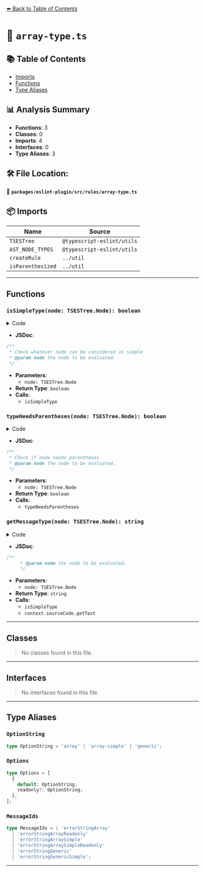 [⬅️ Back to Table of Contents](../../../../index.md)

# 📄 `array-type.ts`

## 📚 Table of Contents

- [Imports](#imports)
- [Functions](#functions)
- [Type Aliases](#type-aliases)

## 📊 Analysis Summary

- **Functions**: 3
- **Classes**: 0
- **Imports**: 4
- **Interfaces**: 0
- **Type Aliases**: 3

## 🛠️ File Location:
📂 **`packages/eslint-plugin/src/rules/array-type.ts`**

## 📦 Imports

| Name | Source |
|------|--------|
| `TSESTree` | `@typescript-eslint/utils` |
| `AST_NODE_TYPES` | `@typescript-eslint/utils` |
| `createRule` | `../util` |
| `isParenthesized` | `../util` |


---

## Functions

### `isSimpleType(node: TSESTree.Node): boolean`

<details><summary>Code</summary>

```ts
function isSimpleType(node: TSESTree.Node): boolean {
  switch (node.type) {
    case AST_NODE_TYPES.Identifier:
    case AST_NODE_TYPES.TSAnyKeyword:
    case AST_NODE_TYPES.TSBooleanKeyword:
    case AST_NODE_TYPES.TSNeverKeyword:
    case AST_NODE_TYPES.TSNumberKeyword:
    case AST_NODE_TYPES.TSBigIntKeyword:
    case AST_NODE_TYPES.TSObjectKeyword:
    case AST_NODE_TYPES.TSStringKeyword:
    case AST_NODE_TYPES.TSSymbolKeyword:
    case AST_NODE_TYPES.TSUnknownKeyword:
    case AST_NODE_TYPES.TSVoidKeyword:
    case AST_NODE_TYPES.TSNullKeyword:
    case AST_NODE_TYPES.TSArrayType:
    case AST_NODE_TYPES.TSUndefinedKeyword:
    case AST_NODE_TYPES.TSThisType:
    case AST_NODE_TYPES.TSQualifiedName:
      return true;
    case AST_NODE_TYPES.TSTypeReference:
      if (
        node.typeName.type === AST_NODE_TYPES.Identifier &&
        node.typeName.name === 'Array'
      ) {
        if (!node.typeArguments) {
          return true;
        }
        if (node.typeArguments.params.length === 1) {
          return isSimpleType(node.typeArguments.params[0]);
        }
      } else {
        if (node.typeArguments) {
          return false;
        }
        return isSimpleType(node.typeName);
      }
      return false;
    default:
      return false;
  }
}
```
</details>

- **JSDoc**:
```ts
/**
 * Check whatever node can be considered as simple
 * @param node the node to be evaluated.
 */
```

- **Parameters**:
  - `node: TSESTree.Node`
- **Return Type**: `boolean`
- **Calls**:
  - `isSimpleType`
### `typeNeedsParentheses(node: TSESTree.Node): boolean`

<details><summary>Code</summary>

```ts
function typeNeedsParentheses(node: TSESTree.Node): boolean {
  switch (node.type) {
    case AST_NODE_TYPES.TSTypeReference:
      return typeNeedsParentheses(node.typeName);
    case AST_NODE_TYPES.TSUnionType:
    case AST_NODE_TYPES.TSFunctionType:
    case AST_NODE_TYPES.TSIntersectionType:
    case AST_NODE_TYPES.TSTypeOperator:
    case AST_NODE_TYPES.TSInferType:
    case AST_NODE_TYPES.TSConstructorType:
    case AST_NODE_TYPES.TSConditionalType:
      return true;
    case AST_NODE_TYPES.Identifier:
      return node.name === 'ReadonlyArray';
    default:
      return false;
  }
}
```
</details>

- **JSDoc**:
```ts
/**
 * Check if node needs parentheses
 * @param node the node to be evaluated.
 */
```

- **Parameters**:
  - `node: TSESTree.Node`
- **Return Type**: `boolean`
- **Calls**:
  - `typeNeedsParentheses`
### `getMessageType(node: TSESTree.Node): string`

<details><summary>Code</summary>

```ts
function getMessageType(node: TSESTree.Node): string {
      if (isSimpleType(node)) {
        return context.sourceCode.getText(node);
      }
      return 'T';
    }
```
</details>

- **JSDoc**:
```ts
/**
     * @param node the node to be evaluated.
     */
```

- **Parameters**:
  - `node: TSESTree.Node`
- **Return Type**: `string`
- **Calls**:
  - `isSimpleType`
  - `context.sourceCode.getText`

---

## Classes

> No classes found in this file.


---

## Interfaces

> No interfaces found in this file.


---

## Type Aliases

### `OptionString`

```ts
type OptionString = 'array' | 'array-simple' | 'generic';
```

### `Options`

```ts
type Options = [
  {
    default: OptionString;
    readonly?: OptionString;
  },
];
```

### `MessageIds`

```ts
type MessageIds = | 'errorStringArray'
  | 'errorStringArrayReadonly'
  | 'errorStringArraySimple'
  | 'errorStringArraySimpleReadonly'
  | 'errorStringGeneric'
  | 'errorStringGenericSimple';
```


---
